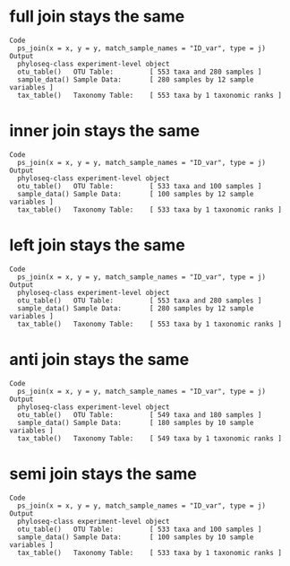 # full join stays the same

    Code
      ps_join(x = x, y = y, match_sample_names = "ID_var", type = j)
    Output
      phyloseq-class experiment-level object
      otu_table()   OTU Table:         [ 553 taxa and 280 samples ]
      sample_data() Sample Data:       [ 280 samples by 12 sample variables ]
      tax_table()   Taxonomy Table:    [ 553 taxa by 1 taxonomic ranks ]

# inner join stays the same

    Code
      ps_join(x = x, y = y, match_sample_names = "ID_var", type = j)
    Output
      phyloseq-class experiment-level object
      otu_table()   OTU Table:         [ 533 taxa and 100 samples ]
      sample_data() Sample Data:       [ 100 samples by 12 sample variables ]
      tax_table()   Taxonomy Table:    [ 533 taxa by 1 taxonomic ranks ]

# left join stays the same

    Code
      ps_join(x = x, y = y, match_sample_names = "ID_var", type = j)
    Output
      phyloseq-class experiment-level object
      otu_table()   OTU Table:         [ 553 taxa and 280 samples ]
      sample_data() Sample Data:       [ 280 samples by 12 sample variables ]
      tax_table()   Taxonomy Table:    [ 553 taxa by 1 taxonomic ranks ]

# anti join stays the same

    Code
      ps_join(x = x, y = y, match_sample_names = "ID_var", type = j)
    Output
      phyloseq-class experiment-level object
      otu_table()   OTU Table:         [ 549 taxa and 180 samples ]
      sample_data() Sample Data:       [ 180 samples by 10 sample variables ]
      tax_table()   Taxonomy Table:    [ 549 taxa by 1 taxonomic ranks ]

# semi join stays the same

    Code
      ps_join(x = x, y = y, match_sample_names = "ID_var", type = j)
    Output
      phyloseq-class experiment-level object
      otu_table()   OTU Table:         [ 533 taxa and 100 samples ]
      sample_data() Sample Data:       [ 100 samples by 10 sample variables ]
      tax_table()   Taxonomy Table:    [ 533 taxa by 1 taxonomic ranks ]

